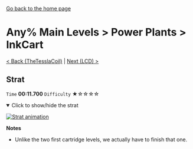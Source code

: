 [Go back to the home page](https://github.com/Doublevil/scbspeedrun)

# Any% Main Levels > Power Plants > InkCart

[< Back (TheTesslaCoil)](https://github.com/Doublevil/scbspeedrun/blob/main/levels/any_ml/pp/TheTesslaCoil.md) | [Next (LCD) >](https://github.com/Doublevil/scbspeedrun/blob/main/levels/any_ml/LCD/LCD.md)

## Strat

`Time` **00:11.700** `Difficulty` ★☆☆☆☆
<details open>
  <summary>Click to show/hide the strat</summary>

  [![Strat animation](https://github.com/Doublevil/scbspeedrun/blob/main/media/levels/pp/InkCart_Strat.webp)](https://github.com/Doublevil/scbspeedrun/blob/main/media/levels/pp/InkCart_Strat.mp4?raw=true)

  **Notes**
  - Unlike the two first cartridge levels, we actually have to finish that one.
</details>
